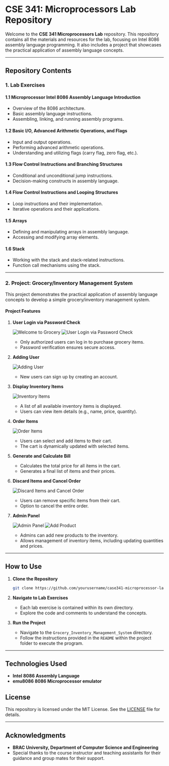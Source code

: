 # CSE 341: Microprocessors Lab Repository

Welcome to the **CSE 341 Microprocessors Lab** repository. This repository contains all the materials and resources for the lab, focusing on Intel 8086 assembly language programming. It also includes a project that showcases the practical application of assembly language concepts.

---

## Repository Contents

### **1. Lab Exercises**

#### **1.1 Microprocessor Intel 8086 Assembly Language Introduction**
- Overview of the 8086 architecture.
- Basic assembly language instructions.
- Assembling, linking, and running assembly programs.

#### **1.2 Basic I/O, Advanced Arithmetic Operations, and Flags**
- Input and output operations.
- Performing advanced arithmetic operations.
- Understanding and utilizing flags (carry flag, zero flag, etc.).

#### **1.3 Flow Control Instructions and Branching Structures**
- Conditional and unconditional jump instructions.
- Decision-making constructs in assembly language.

#### **1.4 Flow Control Instructions and Looping Structures**
- Loop instructions and their implementation.
- Iterative operations and their applications.

#### **1.5 Arrays**
- Defining and manipulating arrays in assembly language.
- Accessing and modifying array elements.

#### **1.6 Stack**
- Working with the stack and stack-related instructions.
- Function call mechanisms using the stack.

---

### **2. Project: Grocery/Inventory Management System**

This project demonstrates the practical application of assembly language concepts to develop a simple grocery/inventory management system. 

#### **Project Features**

1. **User Login via Password Check**

   ![Welcome to Grocery](images/welcome_interface.png)
   ![User Login via Password Check](images/user_login.png)

   - Only authorized users can log in to purchase grocery items.
   - Password verification ensures secure access.

2. **Adding User**

   ![Adding User](images/adding_user.png)

   - New users can sign up by creating an account.

3. **Display Inventory Items**

   ![Inventory Items](images/inventory_items.png)

   - A list of all available inventory items is displayed.
   - Users can view item details (e.g., name, price, quantity).

5. **Order Items**

   ![Order Items](images/order_items.png)

   - Users can select and add items to their cart.
   - The cart is dynamically updated with selected items.

6. **Generate and Calculate Bill**
   - Calculates the total price for all items in the cart.
   - Generates a final list of items and their prices.

7. **Discard Items and Cancel Order**

   ![Discard Items and Cancel Order](images/empty_cart.png)

   - Users can remove specific items from their cart.
   - Option to cancel the entire order.

8. **Admin Panel**

   ![Admin Panel](images/admin.png)
   ![Add Product](images/product_adding.png)

   - Admins can add new products to the inventory.
   - Allows management of inventory items, including updating quantities and prices.

---

## How to Use

1. **Clone the Repository**
   ```bash
   git clone https://github.com/yourusername/case341-microprocessor-lab.git
   ```

2. **Navigate to Lab Exercises**
   - Each lab exercise is contained within its own directory.
   - Explore the code and comments to understand the concepts.

3. **Run the Project**
   - Navigate to the `Grocery_Inventory_Management_System` directory.
   - Follow the instructions provided in the `README` within the project folder to execute the program.

---

## Technologies Used

- **Intel 8086 Assembly Language**
- **emu8086 8086 Microprocessor emulator**


## License

This repository is licensed under the MIT License. See the [LICENSE](LICENSE) file for details.

---

## Acknowledgments

- **BRAC University, Department of Computer Science and Engineering**
- Special thanks to the course instructor and teaching assistants for their guidance and group mates for their support.
